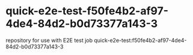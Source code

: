 # quick-e2e-test-f50fe4b2-af97-4de4-84d2-b0d73377a143-3
repository for use with E2E test job quick-e2e-test:f50fe4b2-af97-4de4-84d2-b0d73377a143-3
